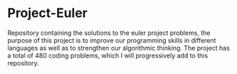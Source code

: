# Project-Euler
Repository containing the solutions to the euler project problems, the purpose of this project is to improve our programming skills in different languages as well as to strengthen our algorithmic thinking. The project has a total of 480 coding problems, which I will progressively add to this repository.
